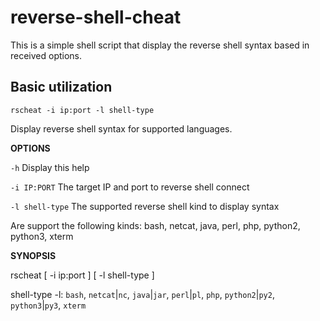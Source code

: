 # reverse-shell-cheat
This is a simple shell script that display the reverse shell syntax based in received options.

## Basic utilization

`rscheat -i ip:port -l shell-type`

Display reverse shell syntax for supported languages.

**OPTIONS**

`-h`            Display this help

`-i IP:PORT`    The target IP and port to reverse shell connect

`-l shell-type` The supported reverse shell kind to display syntax

Are support the following kinds: bash, netcat, java, perl, php, python2, python3, xterm

**SYNOPSIS** 

rscheat [ -i ip:port ] [ -l shell-type ]

shell-type -l: `bash`, `netcat`|`nc`, `java`|`jar`, `perl`|`pl`, `php`, `python2`|`py2`, `python3`|`py3`, `xterm`
   
